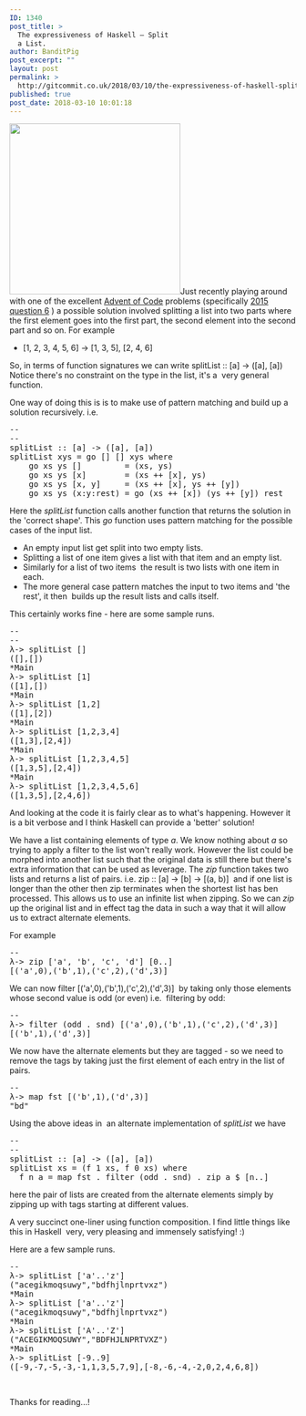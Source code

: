 ```yaml
---
ID: 1340
post_title: >
  The expressiveness of Haskell – Split
  a List.
author: BanditPig
post_excerpt: ""
layout: post
permalink: >
  http://gitcommit.co.uk/2018/03/10/the-expressiveness-of-haskell-split-a-list/
published: true
post_date: 2018-03-10 10:01:18
---
```

<img class="alignnone size-medium wp-image-349" src="http://gitcommit.co.uk/wp-content/uploads/2017/03/cropped-refresh-1-300x300.png" alt="" width="300" height="300" />Just recently playing around with one of the excellent <a href="https://adventofcode.com/">Advent of Code</a> problems (specifically <a href="https://adventofcode.com/2015/day/6">2015 question 6</a> ) a possible solution involved splitting a list into two parts where the first element goes into the first part, the second element into the second part and so on. For example
<ul>
 	<li>[1, 2, 3, 4, 5, 6] -&gt; [1, 3, 5], [2, 4, 6]</li>
</ul>
So, in terms of function signatures we can write <span class="lang:haskell decode:true crayon-inline ">splitList :: [a] -&gt; ([a], [a])</span>  Notice there's no constraint on the type in the list, it's a  very general function.

One way of doing this is is to make use of pattern matching and build up a solution recursively. i.e.
<pre class="lang:haskell decode:true">--
--
splitList :: [a] -&gt; ([a], [a])
splitList xys = go [] [] xys where
    go xs ys []         = (xs, ys)
    go xs ys [x]        = (xs ++ [x], ys)
    go xs ys [x, y]     = (xs ++ [x], ys ++ [y])
    go xs ys (x:y:rest) = go (xs ++ [x]) (ys ++ [y]) rest</pre>
Here the <em>splitList</em> function calls another function that returns the solution in the 'correct shape'. This <em>go</em> function uses pattern matching for the possible cases of the input list.
<ul>
 	<li>An empty input list get split into two empty lists.</li>
 	<li>Splitting a list of one item gives a list with that item and an empty list.</li>
 	<li>Similarly for a list of two items  the result is two lists with one item in each.</li>
 	<li>The more general case pattern matches the input to two items and 'the rest', it then  builds up the result lists and calls itself.</li>
</ul>
This certainly works fine - here are some sample runs.
<pre class="lang:haskell decode:true">--
--
λ-&gt; splitList []
([],[])
*Main
λ-&gt; splitList [1]
([1],[])
*Main
λ-&gt; splitList [1,2]
([1],[2])
*Main
λ-&gt; splitList [1,2,3,4]
([1,3],[2,4])
*Main
λ-&gt; splitList [1,2,3,4,5]
([1,3,5],[2,4])
*Main
λ-&gt; splitList [1,2,3,4,5,6]
([1,3,5],[2,4,6])</pre>
And looking at the code it is fairly clear as to what's happening. However it is a bit verbose and I think Haskell can provide a 'better' solution!

We have a list containing elements of type <em>a</em>. We know nothing about <em>a</em> so trying to apply a filter to the list won't really work. However the list could be morphed into another list such that the original data is still there but there's extra information that can be used as leverage. The <em>zip</em> function takes two lists and returns a list of pairs. i.e. <span class="lang:haskell decode:true crayon-inline ">zip :: [a] -&gt; [b] -&gt; [(a, b)]</span>  and if one list is longer than the other then zip terminates when the shortest list has ben processed. This allows us to use an infinite list when zipping. So we can <em>zip</em> up the original list and in effect tag the data in such a way that it will allow us to extract alternate elements.

For example
<pre class="lang:haskell decode:true">--
λ-&gt; zip ['a', 'b', 'c', 'd'] [0..]
[('a',0),('b',1),('c',2),('d',3)]</pre>
We can now filter <span class="lang:haskell decode:true crayon-inline ">[('a',0),('b',1),('c',2),('d',3)]</span>  by taking only those elements whose second value is odd (or even) i.e.  filtering by odd:
<pre class="lang:haskell decode:true ">--
λ-&gt; filter (odd . snd) [('a',0),('b',1),('c',2),('d',3)]
[('b',1),('d',3)]</pre>
We now have the alternate elements but they are tagged - so we need to remove the tags by taking just the first element of each entry in the list of pairs.
<pre class="lang:haskell decode:true">--
λ-&gt; map fst [('b',1),('d',3)]
"bd"</pre>
Using the above ideas in  an alternate implementation of <em>splitList</em> we have
<pre class="lang:haskell decode:true ">--
--
splitList :: [a] -&gt; ([a], [a])
splitList xs = (f 1 xs, f 0 xs) where
  f n a = map fst . filter (odd . snd) . zip a $ [n..]</pre>
here the pair of lists are created from the alternate elements simply by zipping up with tags starting at different values.

A very succinct one-liner using function composition. I find little things like this in Haskell  very, very pleasing and immensely satisfying! :)

Here are a few sample runs.
<pre class="lang:haskell decode:true ">--
λ-&gt; splitList ['a'..'z']
("acegikmoqsuwy","bdfhjlnprtvxz")
*Main
λ-&gt; splitList ['a'..'z']
("acegikmoqsuwy","bdfhjlnprtvxz")
*Main
λ-&gt; splitList ['A'..'Z']
("ACEGIKMOQSUWY","BDFHJLNPRTVXZ")
*Main
λ-&gt; splitList [-9..9]
([-9,-7,-5,-3,-1,1,3,5,7,9],[-8,-6,-4,-2,0,2,4,6,8])</pre>
&nbsp;

Thanks for reading...!

&nbsp;